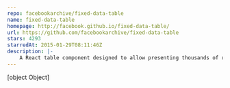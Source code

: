 ```yaml
---
repo: facebookarchive/fixed-data-table
name: fixed-data-table
homepage: http://facebook.github.io/fixed-data-table/
url: https://github.com/facebookarchive/fixed-data-table
stars: 4293
starredAt: 2015-01-29T08:11:46Z
description: |-
    A React table component designed to allow presenting thousands of rows of data.
---
```


[object Object]
